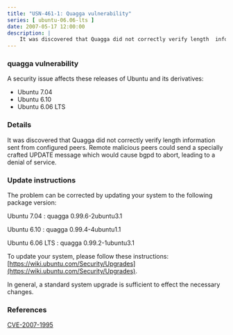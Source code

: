 ```yaml
---
title: "USN-461-1: Quagga vulnerability"
series: [ ubuntu-06.06-lts ]
date: 2007-05-17 12:00:00
description: |
    It was discovered that Quagga did not correctly verify length  information sent from configured peers.  Remote malicious peers could  send a specially crafted UPDATE message which would cause bgpd to abort,  leading to a denial of service.
--- 
```

 
### quagga vulnerability

A security issue affects these releases of Ubuntu and its derivatives:

* Ubuntu 7.04
* Ubuntu 6.10
* Ubuntu 6.06 LTS

### Details

It was discovered that Quagga did not correctly verify length information sent from configured peers. Remote malicious peers could send a specially crafted UPDATE message which would cause bgpd to abort, leading to a denial of service.

### Update instructions

The problem can be corrected by updating your system to the following package version:

Ubuntu 7.04
 : quagga <span>0.99.6-2ubuntu3.1</span>

Ubuntu 6.10
 : quagga <span>0.99.4-4ubuntu1.1</span>

Ubuntu 6.06 LTS
 : quagga <span>0.99.2-1ubuntu3.1</span>

To update your system, please follow these instructions: [https://wiki.ubuntu.com/Security/Upgrades](https://wiki.ubuntu.com/Security/Upgrades).

In general, a standard system upgrade is sufficient to effect the necessary changes.

### References

 [CVE-2007-1995](http://people.ubuntu.com/~ubuntu-security/cve/CVE-2007-1995)
 
